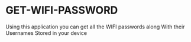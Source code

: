 # GET-WIFI-PASSWORD
Using this application you can get all the WIFI passwords along With their Usernames Stored in your device 
